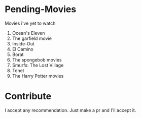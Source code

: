 # Pending-Movies
Movies i've yet to watch

1. Ocean's Eleven
2. The garfield movie
3. Inside-Out
4. El Camino
5. Borat
6. The spongebob movies
7. Smurfs: The Lost Village
8. Tenet
9. The Harry Potter movies

# Contribute

I accept any recommendation. Just make a pr and I'll accept it.
